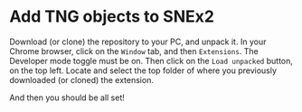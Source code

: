 # Add TNG objects to SNEx2

Download (or clone) the repository to your PC, and unpack it.
In your Chrome browser, click on the `Window` tab, and then `Extensions`.
The Developer mode toggle must be on.
Then click on the `Load unpacked` button, on the top left.
Locate and select the top folder of where you previously downloaded (or cloned) the extension.

And then you should be all set!


